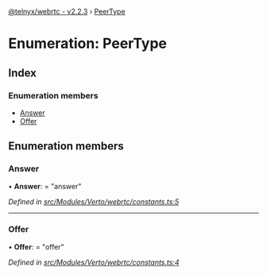[@telnyx/webrtc - v2.2.3](../README.md) › [PeerType](peertype.md)

# Enumeration: PeerType

## Index

### Enumeration members

* [Answer](peertype.md#answer)
* [Offer](peertype.md#offer)

## Enumeration members

###  Answer

• **Answer**: = "answer"

*Defined in [src/Modules/Verto/webrtc/constants.ts:5](https://github.com/team-telnyx/webrtc/blob/main/packages/js/src/Modules/Verto/webrtc/constants.ts#L5)*

___

###  Offer

• **Offer**: = "offer"

*Defined in [src/Modules/Verto/webrtc/constants.ts:4](https://github.com/team-telnyx/webrtc/blob/main/packages/js/src/Modules/Verto/webrtc/constants.ts#L4)*
